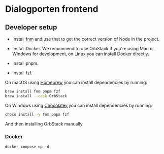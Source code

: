 # Dialogporten frontend

## Developer setup

- Install [fnm](https://github.com/Schniz/fnm) and use that to get the correct version of Node in the project.

- Install Docker. We recommend to use OrbStack if you're using Mac or Windows for development, on Linux you can install Docker directly.

- Install pnpm.

- Install fzf.

On macOS using [Homebrew](https://brew.sh/) you can install dependencies by running:

```bash
brew install fnm pnpm fzf
brew install --cask OrbStack
```

On Windows using [Chocolatey](https://chocolatey.org/) you can install dependencies by running:

```bash
choco install -y fnm pnpm fzf
```

And then installing OrbStack manually

### Docker

```
docker compose up -d
```
